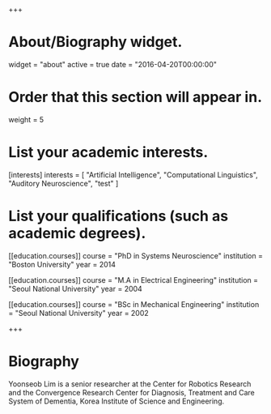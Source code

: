 +++
# About/Biography widget.
widget = "about"
active = true
date = "2016-04-20T00:00:00"

# Order that this section will appear in.
weight = 5

# List your academic interests.
[interests]
  interests = [
    "Artificial Intelligence",
    "Computational Linguistics",
    "Auditory Neuroscience",
	"test"
  ]

# List your qualifications (such as academic degrees).
[[education.courses]]
  course = "PhD in Systems Neuroscience"
  institution = "Boston University"
  year = 2014

[[education.courses]]
  course = "M.A in Electrical Engineering"
  institution = "Seoul National University"
  year = 2004

[[education.courses]]
  course = "BSc in Mechanical Engineering"
  institution = "Seoul National University"
  year = 2002

+++

# Biography

Yoonseob Lim is a senior researcher at the Center for Robotics Research and the Convergence Research Center for Diagnosis, Treatment and Care System of Dementia, Korea Institute of Science and Engineering.
